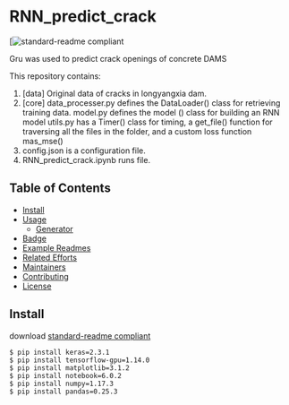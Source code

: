 # RNN_predict_crack

[![standard-readme compliant](https://github.com/kentzou/RNN_predict_crack.git)

Gru was used to predict crack openings of concrete DAMS

This repository contains:

1. [data] Original data of cracks in longyangxia dam.
2. [core] data_processer.py defines the DataLoader() class for retrieving training data.
		  model.py defines the model () class for building an RNN model
		  utils.py has a Timer() class for timing, a get_file() function for traversing all the files in the folder, and a custom loss function mas_mse()
3. config.json is a configuration file.
4. RNN_predict_crack.ipynb runs file.


## Table of Contents

- [Install](#install)
- [Usage](#usage)
	- [Generator](#generator)
- [Badge](#badge)
- [Example Readmes](#example-readmes)
- [Related Efforts](#related-efforts)
- [Maintainers](#maintainers)
- [Contributing](#contributing)
- [License](#license)


## Install

download [standard-readme compliant](https://github.com/kentzou/RNN_predict_crack.git)
```
$ pip install keras=2.3.1
$ pip install tensorflow-gpu=1.14.0
$ pip install matplotlib=3.1.2
$ pip install notebook=6.0.2
$ pip install numpy=1.17.3
$ pip install pandas=0.25.3
```


